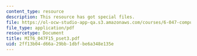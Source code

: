 ```yaml
---
content_type: resource
description: This resource has got special files.
file: https://ol-ocw-studio-app-qa.s3.amazonaws.com/courses/6-047-computational-biology-fall-2015/2ff13b04d66a29bb1dbfbe6a348e135e_MIT6_047F15_pset3.pdf
file_type: application/pdf
resourcetype: Document
title: MIT6_047F15_pset3.pdf
uid: 2ff13b04-d66a-29bb-1dbf-be6a348e135e
---
```

